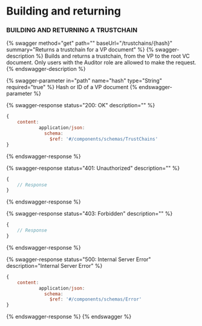 # Building and returning

### BUILDING AND RETURNING A TRUSTCHAIN

{% swagger method="get" path="" baseUrl="/trustchains/{hash}" summary="Returns a trustchain for a VP document" %}
{% swagger-description %}
Builds and returns a trustchain, from the VP to the root VC document. Only users with the Auditor role are allowed to make the request.
{% endswagger-description %}

{% swagger-parameter in="path" name="hash" type="String" required="true" %}
Hash or ID of a VP document
{% endswagger-parameter %}

{% swagger-response status="200: OK" description="" %}

```javascript
{
    content:
            application/json:
              schema:
                $ref: '#/components/schemas/TrustChains'
}
```

{% endswagger-response %}

{% swagger-response status="401: Unauthorized" description="" %}

```javascript
{
    // Response
}
```

{% endswagger-response %}

{% swagger-response status="403: Forbidden" description="" %}

```javascript
{
    // Response
}
```

{% endswagger-response %}

{% swagger-response status="500: Internal Server Error" description="Internal Server Error" %}

```javascript
{
    content:
            application/json:
              schema:
                $ref: '#/components/schemas/Error'
}
```

{% endswagger-response %}
{% endswagger %}
